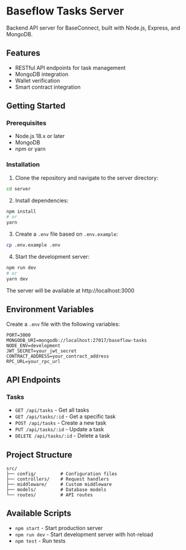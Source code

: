 # Baseflow Tasks Server

Backend API server for BaseConnect, built with Node.js, Express, and MongoDB.

## Features

- RESTful API endpoints for task management
- MongoDB integration
- Wallet verification
- Smart contract integration

## Getting Started

### Prerequisites

- Node.js 18.x or later
- MongoDB
- npm or yarn

### Installation

1. Clone the repository and navigate to the server directory:
```bash
cd server
```

2. Install dependencies:
```bash
npm install
# or
yarn
```

3. Create a `.env` file based on `.env.example`:
```bash
cp .env.example .env
```

4. Start the development server:
```bash
npm run dev
# or
yarn dev
```

The server will be available at http://localhost:3000

## Environment Variables

Create a `.env` file with the following variables:

```env
PORT=3000
MONGODB_URI=mongodb://localhost:27017/baseflow-tasks
NODE_ENV=development
JWT_SECRET=your_jwt_secret
CONTRACT_ADDRESS=your_contract_address
RPC_URL=your_rpc_url
```

## API Endpoints

### Tasks

- `GET /api/tasks` - Get all tasks
- `GET /api/tasks/:id` - Get a specific task
- `POST /api/tasks` - Create a new task
- `PUT /api/tasks/:id` - Update a task
- `DELETE /api/tasks/:id` - Delete a task

## Project Structure

```
src/
├── config/         # Configuration files
├── controllers/    # Request handlers
├── middleware/     # Custom middleware
├── models/         # Database models
└── routes/         # API routes
```

## Available Scripts

- `npm start` - Start production server
- `npm run dev` - Start development server with hot-reload
- `npm test` - Run tests